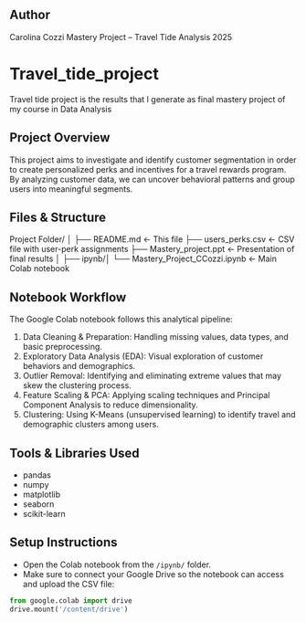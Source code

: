 ## Author
Carolina Cozzi
Mastery Project – Travel Tide Analysis
2025

# Travel_tide_project
Travel tide project is the results that I generate as final mastery project of my course in Data Analysis

## Project Overview

This project aims to investigate and identify customer segmentation in order to create personalized perks and incentives for a travel rewards program. By analyzing customer data, we can uncover behavioral patterns and group users into meaningful segments.

## Files & Structure
Project Folder/ 
│ 
├── README.md ← This file 
├── users_perks.csv ← CSV file with user-perk assignments 
├── Mastery_project.ppt ← Presentation of final results
│ 
├── ipynb/│ 
          └── Mastery_Project_CCozzi.ipynb ← Main Colab notebook


## Notebook Workflow

The Google Colab notebook follows this analytical pipeline:

1. Data Cleaning & Preparation: Handling missing values, data types, and basic preprocessing.
2. Exploratory Data Analysis (EDA): Visual exploration of customer behaviors and demographics.
3. Outlier Removal: Identifying and eliminating extreme values that may skew the clustering process.
4. Feature Scaling & PCA: Applying scaling techniques and Principal Component Analysis to reduce dimensionality.
5. Clustering: Using K-Means (unsupervised learning) to identify travel and demographic clusters among users.

## Tools & Libraries Used

- pandas
- numpy
- matplotlib
- seaborn
- scikit-learn

## Setup Instructions

- Open the Colab notebook from the `/ipynb/` folder.
- Make sure to connect your Google Drive so the notebook can access and upload the CSV file:


```python
from google.colab import drive
drive.mount('/content/drive') 


